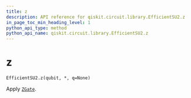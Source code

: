 ```yaml
---
title: z
description: API reference for qiskit.circuit.library.EfficientSU2.z
in_page_toc_min_heading_level: 1
python_api_type: method
python_api_name: qiskit.circuit.library.EfficientSU2.z
---
```


# z

<span id="qiskit.circuit.library.EfficientSU2.z" />

`EfficientSU2.z(qubit, *, q=None)`

Apply [`ZGate`](qiskit.circuit.library.ZGate "qiskit.circuit.library.ZGate").

